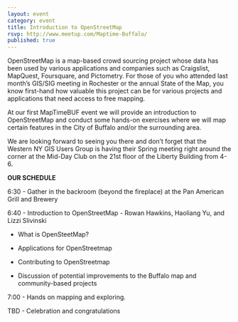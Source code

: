 ```yaml
---
layout: event
category: event
title: Introduction to OpenStreetMap
rsvp: http://www.meetup.com/Maptime-Buffalo/
published: true
---
```


OpenStreetMap is a map-based crowd sourcing project whose data has been used by various applications and companies such as Craigslist, MapQuest, Foursquare, and Pictometry. For those of you who attended last month’s GIS/SIG meeting in Rochester or the annual State of the Map, you know first-hand how valuable this project can be for various projects and applications that need access to free mapping.

At our first MapTimeBUF event we will provide an introduction to OpenStreetMap and conduct some hands-on exercises where we will map certain features in the City of Buffalo and/or the surrounding area.

We are looking forward to seeing you there and don’t forget that the Western NY GIS Users Group is having their Spring meeting right around the corner at the Mid-Day Club on the 21st floor of the Liberty Building from 4-6.

**OUR SCHEDULE**

6:30 - Gather in the backroom (beyond the fireplace) at the Pan American Grill and Brewery

6:40 - Introduction to OpenStreetMap - Rowan Hawkins, Haoliang Yu, and Lizzi Slivinski

- What is OpenSteetMap?

- Applications for OpenStreetmap

- Contributing to OpenStreetmap

- Discussion of potential improvements to the Buffalo map and community-based projects

7:00 - Hands on mapping and exploring.

TBD - Celebration and congratulations
